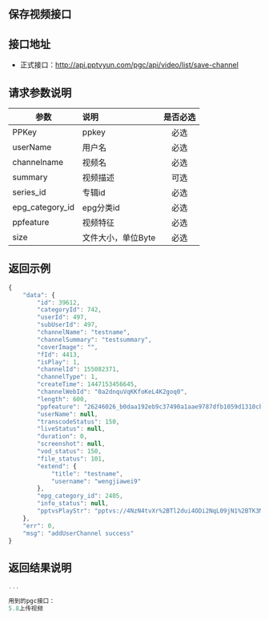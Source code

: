 保存视频接口
----------

接口地址
----------
  * 正式接口：http://api.pptvyun.com/pgc/api/video/list/save-channel

请求参数说明
----------
|  参数         |说明          |是否必选|
| ------------- |:-------------|:-----:|
| PPKey      | ppkey |必选|
| userName      | 用户名 |必选    |
| channelname      | 视频名 |必选    |
| summary     | 视频描述 |可选    |
| series_id      | 专辑id |必选    |
| epg_category_id      | epg分类id |必选    |
| ppfeature      | 视频特征 |必选    |
| size     | 文件大小，单位Byte |必选    |

返回示例
----------
```javascript
{
    "data": {
        "id": 39612,
        "categoryId": 742,
        "userId": 497,
        "subUserId": 497,
        "channelName": "testname",
        "channelSummary": "testsummary",
        "coverImage": "",
        "fId": 4413,
        "isPlay": 1,
        "channelId": 155082371,
        "channelType": 1,
        "createTime": 1447153456645,
        "channelWebId": "0a2dnquVqKKfoKeL4K2goq0",
        "length": 600,
        "ppfeature": "26246026_b0daa192eb9c37490a1aae9787dfb1059d1310cb",
        "userName": null,
        "transcodeStatus": 150,
        "liveStatus": null,
        "duration": 0,
        "screenshot": null,
        "vod_status": 150,
        "file_status": 101,
        "extend": {
            "title": "testname",
            "username": "wengjiawei9"
        },
        "epg_category_id": 2405,
        "info_status": null,
        "pptvsPlayStr": "pptvs://4NzN4tvXr%2BTl2dui4ODi2NqL09jN1%2BTK3M%2FVzbOWpaWcoaiYp6E%3D"
    },
    "err": 0,
    "msg": "addUserChannel success"
}
```

返回结果说明
----------
```javascript
...

用到的pgc接口：
5.8上传视频
```